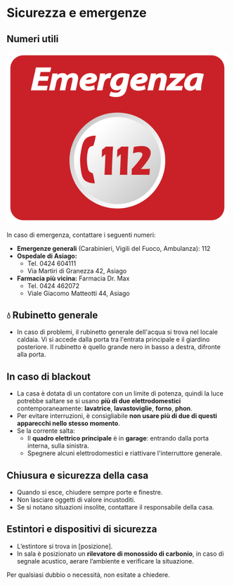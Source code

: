 # Sicurezza e emergenze

## Numeri utili

![Numero di emergenza 112](../assets/112.png)

In caso di emergenza, contattare i seguenti numeri:

- **Emergenze generali** (Carabinieri, Vigili del Fuoco, Ambulanza): 112
- **Ospedale di Asiago:**
  - Tel. 0424 604111
  - Via Martiri di Granezza 42, Asiago
- **Farmacia più vicina:** Farmacia Dr. Max
  - Tel. 0424 462072
  - Viale Giacomo Matteotti 44, Asiago


## 💧 Rubinetto generale

- In caso di problemi, il rubinetto generale dell'acqua si trova nel locale caldaia. Vi si accede dalla porta tra l'entrata principale e il giardino posteriore. Il rubinetto è quello grande nero in basso a destra, difronte alla porta.

## In caso di blackout

- La casa è dotata di un contatore con un limite di potenza, quindi la luce potrebbe saltare se si usano **più di due elettrodomestici** contemporaneamente: **lavatrice**, **lavastoviglie**, **forno**, **phon**.  
- Per evitare interruzioni, è consigliabile **non usare più di due di questi apparecchi nello stesso momento**.  
- Se la corrente salta:
  - Il **quadro elettrico principale** è in **garage**: entrando dalla porta interna, sulla sinistra.
  - Spegnere alcuni elettrodomestici e riattivare l'interruttore generale.

## Chiusura e sicurezza della casa

- Quando si esce, chiudere sempre porte e finestre.
- Non lasciare oggetti di valore incustoditi.
- Se si notano situazioni insolite, contattare il responsabile della casa.

## Estintori e dispositivi di sicurezza

- L’estintore si trova in [posizione].
- In sala è posizionato un **rilevatore di monossido di carbonio**, in caso di segnale acustico, aerare l’ambiente e verificare la situazione.

Per qualsiasi dubbio o necessità, non esitate a chiedere.
